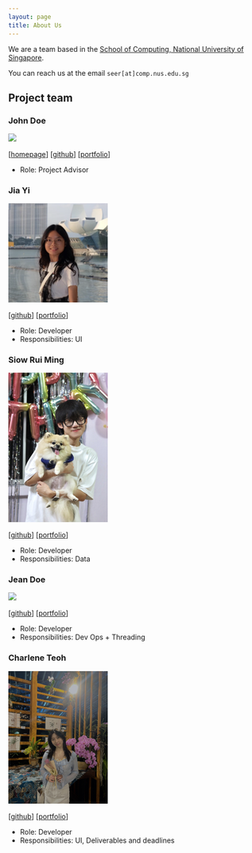 ```yaml
---
layout: page
title: About Us
---
```


We are a team based in the [School of Computing, National University of Singapore](https://www.comp.nus.edu.sg).

You can reach us at the email `seer[at]comp.nus.edu.sg`

## Project team

### John Doe

<img src="images/johndoe.png" width="200px">

[[homepage](http://www.comp.nus.edu.sg/~damithch)]
[[github](https://github.com/johndoe)]
[[portfolio](team/charlene)]

- Role: Project Advisor

### Jia Yi

<img src="images/jiayi-gallium369.png" width="200px">

[[github](http://github.com/jiayi-gallium369)]
[[portfolio](team/jiayi-gallium369.md)]

- Role: Developer
- Responsibilities: UI


### Siow Rui Ming

<img src="images/ruiming97.png.jpg" width="200px">

[[github](http://github.com/ruiming97)] 
[[portfolio](team/ruiming97.md)]

- Role: Developer
- Responsibilities: Data

### Jean Doe

<img src="images/johndoe.png" width="200px">

[[github](http://github.com/johndoe)]
[[portfolio](team/charlene)]

- Role: Developer
- Responsibilities: Dev Ops + Threading

### Charlene Teoh

<img src="images/charlene.png" width="200px">

[[github](http://github.com/charlenetcy)]
[[portfolio](team/charlene.md)]

- Role: Developer
- Responsibilities: UI, Deliverables and deadlines
